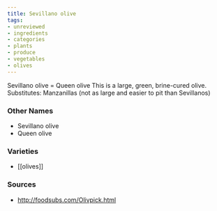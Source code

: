 ```yaml
---
title: Sevillano olive
tags:
- unreviewed
- ingredients
- categories
- plants
- produce
- vegetables
- olives
---
```

Sevillano olive = Queen olive This is a large, green, brine-cured olive. Substitutes: Manzanillas (not as large and easier to pit than Sevillanos)

### Other Names

* Sevillano olive
* Queen olive

### Varieties

* [[olives]]

### Sources
* http://foodsubs.com/Olivpick.html
